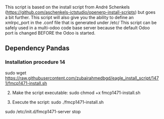 This script is based on the install script from André Schenkels (https://github.com/aschenkels-ictstudio/openerp-install-scripts)
but goes a bit further. This script will also give you the ability to define an xmlrpc_port in the .conf file that is generated under /etc/
This script can be safely used in a multi-odoo code base server because the default Odoo port is changed BEFORE the Odoo is started.


<h2>Dependency Pandas </h2>

<h3>Installation procedure 14</h3>

sudo wget https://raw.githubusercontent.com/zubairahmedbgd/eagle_install_script/1471/fmcp1471-install.sh

2. Make the script executable:
sudo chmod +x fmcp1471-install.sh

3. Execute the script:
sudo ./fmcp1471-install.sh



sudo /etc/init.d/fmcp1471-server stop


```
